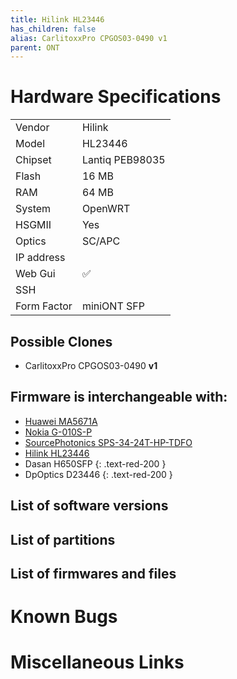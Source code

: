 ```yaml
---
title: Hilink HL23446
has_children: false
alias: CarlitoxxPro CPGOS03-0490 v1
parent: ONT
---
```


# Hardware Specifications

|             |                              |
| ----------- | ---------------------------- |
| Vendor      | Hilink                       |
| Model       | HL23446                      |
| Chipset     | Lantiq PEB98035              |
| Flash       | 16 MB                        |
| RAM         | 64 MB                        |
| System      | OpenWRT                      |
| HSGMII      | Yes                          |
| Optics      | SC/APC                       |
| IP address  |                              |
| Web Gui     | ✅                           |
| SSH         |                              |
| Form Factor | miniONT SFP                  |

## Possible Clones
- CarlitoxxPro CPGOS03-0490 **v1**

## Firmware is interchangeable with:

- [Huawei MA5671A](ont-huawei-ma5671a)
- [Nokia G-010S-P](ont-nokia-g-s010s-p)
- [SourcePhotonics SPS-34-24T-HP-TDFO](ont-SourcePhotonics-SPS-34-24T-HP-TDFO)
- [Hilink HL23446](ont-Hilink-HL23446)
- Dasan H650SFP {: .text-red-200 }
- DpOptics D23446 {: .text-red-200 }

## List of software versions
## List of partitions
## List of firmwares and files
# Known Bugs
# Miscellaneous Links


